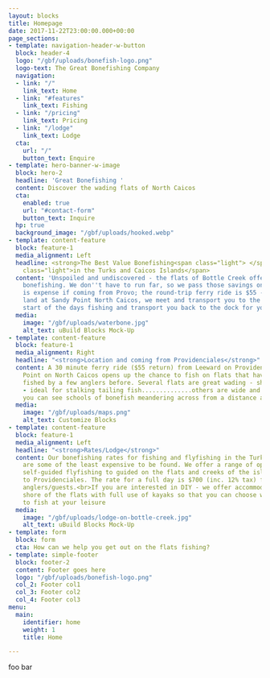 ```yaml
---
layout: blocks
title: Homepage
date: 2017-11-22T23:00:00.000+00:00
page_sections:
- template: navigation-header-w-button
  block: header-4
  logo: "/gbf/uploads/bonefish-logo.png"
  logo-text: The Great Bonefishing Company
  navigation:
  - link: "/"
    link_text: Home
  - link: "#features"
    link_text: Fishing
  - link: "/pricing"
    link_text: Pricing
  - link: "/lodge"
    link_text: Lodge
  cta:
    url: "/"
    button_text: Enquire
- template: hero-banner-w-image
  block: hero-2
  headline: 'Great Bonefishing '
  content: Discover the wading flats of North Caicos
  cta:
    enabled: true
    url: "#contact-form"
    button_text: Inquire
  hp: true
  background_image: "/gbf/uploads/hooked.webp"
- template: content-feature
  block: feature-1
  media_alignment: Left
  headline: <strong>The Best Value Bonefishing<span class="light"> </span></strong><span
    class="light">in the Turks and Caicos Islands</span>
  content: 'Unspoiled and undiscovered - the flats of Bottle Creek offer world-class
    bonefishing. We don''t have to run far, so we pass those savings on to you. There
    is expense if coming from Provo; the round-trip ferry ride is $55 - but once you
    land at Sandy Point North Caicos, we meet and transport you to the lodge for the
    start of the days fishing and transport you back to the dock for your return trip.<br><br> '
  media:
    image: "/gbf/uploads/waterbone.jpg"
    alt_text: uBuild Blocks Mock-Up
- template: content-feature
  block: feature-1
  media_alignment: Right
  headline: "<strong>Location and coming from Providenciales</strong>"
  content: A 30 minute ferry ride ($55 return) from Leeward on Providenciales to Sandy
    Point on North Caicos opens up the chance to fish on flats that have only been
    fished by a few anglers before. Several flats are great wading - shallow and firm
    - ideal for stalking tailing fish..............others are wide and sandy so that
    you can see schools of bonefish meandering across from a distance away.
  media:
    image: "/gbf/uploads/maps.png"
    alt_text: Customize Blocks
- template: content-feature
  block: feature-1
  media_alignment: Left
  headline: "<strong>Rates/Lodge</strong>"
  content: Our bonefishing rates for fishing and flyfishing in the Turks and Caicos
    are some of the least expensive to be found. We offer a range of options from
    self-guided flyfishing to guided on the flats and creeks of the islands contiguous
    to Providenciales. The rate for a full day is $700 (inc. 12% tax) for up to two
    anglers/guests.<br>If you are interested in DIY - we offer accommodation on the
    shore of the flats with full use of kayaks so that you can choose where and when
    to fish at your leisure
  media:
    image: "/gbf/uploads/lodge-on-bottle-creek.jpg"
    alt_text: uBuild Blocks Mock-Up
- template: form
  block: form
  cta: How can we help you get out on the flats fishing?
- template: simple-footer
  block: footer-2
  content: Footer goes here
  logo: "/gbf/uploads/bonefish-logo.png"
  col_2: Footer col1
  col_3: Footer col2
  col_4: Footer col3
menu:
  main:
    identifier: home
    weight: 1
    title: Home

---
```

foo bar